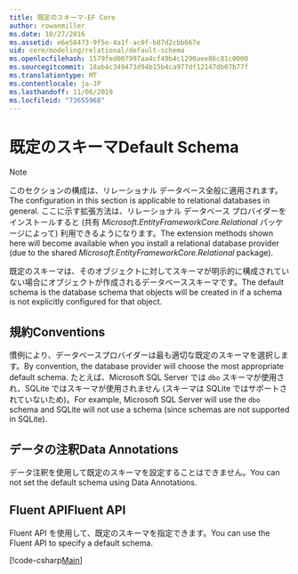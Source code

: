 ```yaml
---
title: 既定のスキーマ-EF Core
author: rowanmiller
ms.date: 10/27/2016
ms.assetid: e6e58473-9f5e-4a1f-ac0f-b87d2cbb667e
uid: core/modeling/relational/default-schema
ms.openlocfilehash: 1579fed007997aa4cf49b4c1290aee86c81c0000
ms.sourcegitcommit: 18ab4c349473d94b15b4ca977df12147db07b77f
ms.translationtype: MT
ms.contentlocale: ja-JP
ms.lasthandoff: 11/06/2019
ms.locfileid: "73655968"
---
```

# <a name="default-schema"></a><span data-ttu-id="1ad1f-102">既定のスキーマ</span><span class="sxs-lookup"><span data-stu-id="1ad1f-102">Default Schema</span></span>

> [!NOTE]  
> <span data-ttu-id="1ad1f-103">このセクションの構成は、リレーショナル データベース全般に適用されます。</span><span class="sxs-lookup"><span data-stu-id="1ad1f-103">The configuration in this section is applicable to relational databases in general.</span></span> <span data-ttu-id="1ad1f-104">ここに示す拡張方法は、リレーショナル データベース プロバイダーをインストールすると (共有 *Microsoft.EntityFrameworkCore.Relational* パッケージによって) 利用できるようになります。</span><span class="sxs-lookup"><span data-stu-id="1ad1f-104">The extension methods shown here will become available when you install a relational database provider (due to the shared *Microsoft.EntityFrameworkCore.Relational* package).</span></span>

<span data-ttu-id="1ad1f-105">既定のスキーマは、そのオブジェクトに対してスキーマが明示的に構成されていない場合にオブジェクトが作成されるデータベーススキーマです。</span><span class="sxs-lookup"><span data-stu-id="1ad1f-105">The default schema is the database schema that objects will be created in if a schema is not explicitly configured for that object.</span></span>

## <a name="conventions"></a><span data-ttu-id="1ad1f-106">規約</span><span class="sxs-lookup"><span data-stu-id="1ad1f-106">Conventions</span></span>

<span data-ttu-id="1ad1f-107">慣例により、データベースプロバイダーは最も適切な既定のスキーマを選択します。</span><span class="sxs-lookup"><span data-stu-id="1ad1f-107">By convention, the database provider will choose the most appropriate default schema.</span></span> <span data-ttu-id="1ad1f-108">たとえば、Microsoft SQL Server では `dbo` スキーマが使用され、SQLite ではスキーマが使用されません (スキーマは SQLite ではサポートされていないため)。</span><span class="sxs-lookup"><span data-stu-id="1ad1f-108">For example, Microsoft SQL Server will use the `dbo` schema and SQLite will not use a schema (since schemas are not supported in SQLite).</span></span>

## <a name="data-annotations"></a><span data-ttu-id="1ad1f-109">データの注釈</span><span class="sxs-lookup"><span data-stu-id="1ad1f-109">Data Annotations</span></span>

<span data-ttu-id="1ad1f-110">データ注釈を使用して既定のスキーマを設定することはできません。</span><span class="sxs-lookup"><span data-stu-id="1ad1f-110">You can not set the default schema using Data Annotations.</span></span>

## <a name="fluent-api"></a><span data-ttu-id="1ad1f-111">Fluent API</span><span class="sxs-lookup"><span data-stu-id="1ad1f-111">Fluent API</span></span>

<span data-ttu-id="1ad1f-112">Fluent API を使用して、既定のスキーマを指定できます。</span><span class="sxs-lookup"><span data-stu-id="1ad1f-112">You can use the Fluent API to specify a default schema.</span></span>

[!code-csharp[Main](../../../../samples/core/Modeling/FluentAPI/Relational/DefaultSchema.cs?name=DefaultSchema&highlight=7)]
